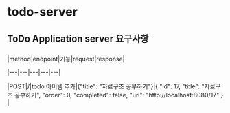 # todo-server

## ToDo Application server 요구사항
###
|method|endpoint|기능|request|response|

|---|---|---|---|---|

|POST|/|todo 아이템 추가|{"title": "자료구조 공부하기"}|{
"id": 17,
"title": "자료구조 공부하기",
"order": 0,
"completed": false,
"url": "http://localhost:8080/17"
}
|
